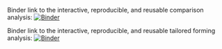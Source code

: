 Binder link to the interactive, reproducible, and reusable comparison analysis:
[![Binder](https://mybinder.org/badge_logo.svg)](https://mybinder.org/v2/gh/okarras/TailoredForming-Analysis/HEAD?labpath=%2Fcomparison_analysis.ipynb)

Binder link to the interactive, reproducible, and reusable tailored forming analysis:
[![Binder](https://mybinder.org/badge_logo.svg)](https://mybinder.org/v2/gh/okarras/TailoredForming-Analysis/HEAD?labpath=%2Ftailored_forming_analysis.ipynb)
